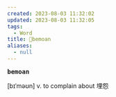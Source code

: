 ```yaml
---
created: 2023-08-03 11:32:02
updated: 2023-08-03 11:32:05
tags:
  - Word
title: 📖bemoan
aliases:
  - null
---
```


<pre><strong>bemoan</strong></pre>
[bɪˈməʊn]
v. to complain about 埋怨
